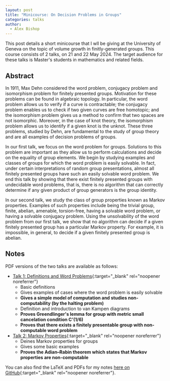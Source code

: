 ```yaml
---
layout: post
title: "Minicourse: On Decision Problems in Groups"
categories: talks
author:
  - Alex Bishop
---
```


This post details a short minicourse that I wll be giving at the University of Geneva on the topic of volume growth in finitly-generated groups.
This course consists of 2 talks, on 21 and 22 May 2024.
The target audience for these talks is Master's students in mathematics and related fields.

## Abstract

In 1911, Max Dehn considered the word problem, conjugacy problem and isomorphism problem for finitely presented groups. Motivation for these problems can be found in algebraic topology. In particular, the word problem allows us to verify if a curve is contractable; the conjugacy problem enables us to check if two given curves are free homotopic; and the isomorphism problem gives us a method to confirm that two spaces are not isomorphic. Moreover, in the case of knot theory, the isomorphism problem allows us to identify if a given knot is the unknot. These three problems, studied by Dehn, are fundamental to the study of group theory and are all examples of decision problems of groups.

In our first talk, we focus on the word problem for groups. Solutions to this problem are important as they allow us to perform calculations and decide on the equality of group elements. We begin by studying examples and classes of groups for which the word problem is easily solvable. In fact, under certain interpretations of random group presentations, almost all finitely presented groups have such an easily solvable word problem. We end this talk by showing that there exist finitely presented groups with undecidable word problems, that is, there is no algorithm that can correctly determine if any given product of group generators is the group identity.

In our second talk, we study the class of group properties known as Markov properties. Examples of such properties include being the trivial group, finite, abelian, amenable, torsion-free, having a solvable word problem, or having a solvable conjugacy problem. Using the unsolvability of the word problem from our first talk, we show that no algorithm can decide if a given finitely presented group has a particular Markov property. For example, it is impossible, in general, to decide if a given finitely presented group is abelian.

## Notes

PDF versions of the two talks are available as follows:

 - [Talk 1: Definitions and Word Problems](https://github.com/alexbishop/unige_minicourse_2024_decision_problems/releases/download/v2.0.1/talk1.pdf){:target="_blank" rel="noopener noreferrer"}
    * Basic definitions
    * Gives examples of cases where the word problem is easily solvable
    * **Gives a simple model of computation and studies non-computability (by the halting problem)**
    * Definition and introduction to van Kampen diagrams
    * **Proves Greendlinger's lemma for group with metric small cancelation condition C'(1/6)**
    * **Proves that there exists a finitely presentable group with non-computable word problem**
 - [Talk 2: Markov Properties](https://github.com/alexbishop/unige_minicourse_2024_decision_problems/releases/download/v2.0.1/talk2.pdf){:target="_blank" rel="noopener noreferrer"}
    * Deines Markov properties for groups
    * Gives some basic examples
    * **Proves the Adian–Rabin theorem which states that Markov properties are non-computable**

You can also find the LaTeX and PDFs for my notes [here on GitHub](https://github.com/alexbishop/unige_minicourse_2024_decision_problems){:target="_blank" rel="noopener noreferrer"}.

